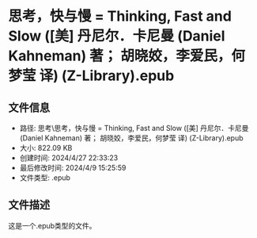 ﻿# 思考，快与慢 = Thinking, Fast and Slow ([美] 丹尼尔．卡尼曼 (Daniel Kahneman) 著； 胡晓姣，李爱民，何梦莹 译) (Z-Library).epub

## 文件信息
- 路径: 思考\思考，快与慢 = Thinking, Fast and Slow ([美] 丹尼尔．卡尼曼 (Daniel Kahneman) 著； 胡晓姣，李爱民，何梦莹 译) (Z-Library).epub
- 大小: 822.09 KB
- 创建时间: 2024/4/27 22:33:23
- 最后修改时间: 2024/4/9 15:25:59
- 文件类型: .epub

## 文件描述
这是一个.epub类型的文件。

